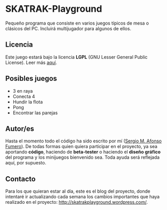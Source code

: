 # SKATRAK-Playground #

Pequeño programa que consiste en varios juegos típicos de mesa o clásicos del PC. Incluirá multijugador para algunos de ellos.

## Licencia ##
Este juego estará bajo la licencia **LGPL** (GNU Lesser General Public License). Leer más [aquí](http://www.gnu.org/licenses/lgpl.html).

## Posibles juegos ##
- 3 en raya
- Conecta 4
- Hundir la flota
- Pong
- Encontrar las parejas

## Autor/es ##
Hasta el momento todo el código ha sido escrito por mí ([Sergio M. Afonso Fumero](theSkatrak@gmail.com)).
De todas formas quien quiera participar en el proyecto, ya sea aportando **código**, haciendo de **beta-tester** o
haciendo el **diseño gráfico** del programa y los minijuegos bienvenido sea. Toda ayuda será reflejada aquí, por supuesto.

## Contacto ##
Para los que quieran estar al día, este es el blog del proyecto, donde intentaré ir actualizando cada semana los cambios
importantes que haya realizado en el proyecto: <http://skatrakplayground.wordpress.com/>.
